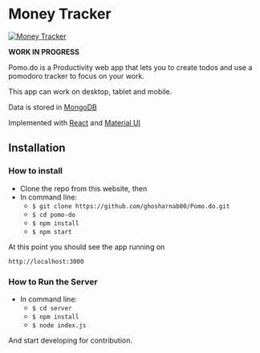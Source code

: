 # Money Tracker

[![Money Tracker](https://github.com/ghosharnab00/Pomo.do/blob/main/public/images/thumb.png)](https://pomo.arnabghosh.me)

**WORK IN PROGRESS**

Pomo.do is a Productivity web app that lets you to create todos and use a pomodoro tracker to focus on your work. 

This app can work on desktop, tablet and mobile.

Data is stored in [MongoDB](https://mongodb.com/) 

Implemented with [React](https://github.com/facebook/react) and [Material UI](https://material-ui.com/)

## Installation

### How to install
* Clone the repo from this website, then
* In command line:
  * ```$ git clone https://github.com/ghosharnab00/Pomo.do.git```
  * ```$ cd pomo-do```
  * ```$ npm install```
  * ```$ npm start```

 At this point you should see the app running on 

 ```http://localhost:3000```

### How to Run the Server
* In command line:
  * ```$ cd server```
  * ```$ npm install```
  * ```$ node index.js```
  
 And start developing for contribution.
 
